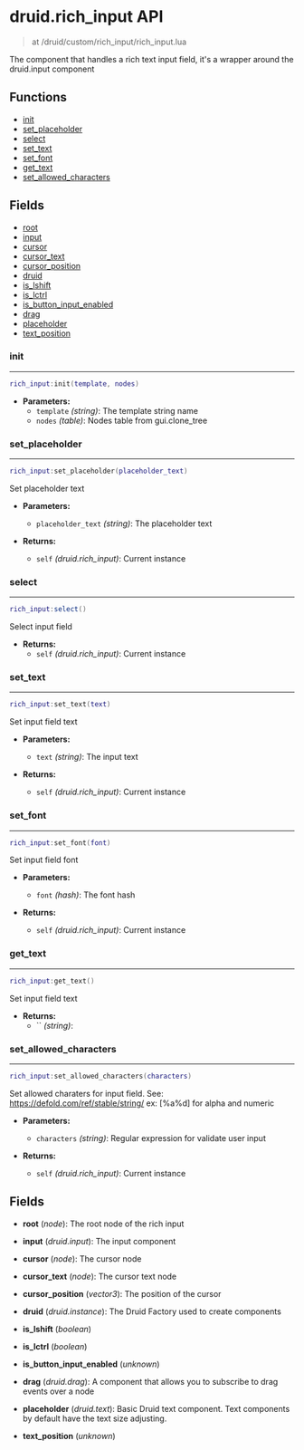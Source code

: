 # druid.rich_input API

> at /druid/custom/rich_input/rich_input.lua

The component that handles a rich text input field, it's a wrapper around the druid.input component

## Functions

- [init](#init)
- [set_placeholder](#set_placeholder)
- [select](#select)
- [set_text](#set_text)
- [set_font](#set_font)
- [get_text](#get_text)
- [set_allowed_characters](#set_allowed_characters)

## Fields

- [root](#root)
- [input](#input)
- [cursor](#cursor)
- [cursor_text](#cursor_text)
- [cursor_position](#cursor_position)
- [druid](#druid)
- [is_lshift](#is_lshift)
- [is_lctrl](#is_lctrl)
- [is_button_input_enabled](#is_button_input_enabled)
- [drag](#drag)
- [placeholder](#placeholder)
- [text_position](#text_position)



### init

---
```lua
rich_input:init(template, nodes)
```

- **Parameters:**
	- `template` *(string)*: The template string name
	- `nodes` *(table)*: Nodes table from gui.clone_tree

### set_placeholder

---
```lua
rich_input:set_placeholder(placeholder_text)
```

Set placeholder text

- **Parameters:**
	- `placeholder_text` *(string)*: The placeholder text

- **Returns:**
	- `self` *(druid.rich_input)*: Current instance

### select

---
```lua
rich_input:select()
```

Select input field

- **Returns:**
	- `self` *(druid.rich_input)*: Current instance

### set_text

---
```lua
rich_input:set_text(text)
```

Set input field text

- **Parameters:**
	- `text` *(string)*: The input text

- **Returns:**
	- `self` *(druid.rich_input)*: Current instance

### set_font

---
```lua
rich_input:set_font(font)
```

Set input field font

- **Parameters:**
	- `font` *(hash)*: The font hash

- **Returns:**
	- `self` *(druid.rich_input)*: Current instance

### get_text

---
```lua
rich_input:get_text()
```

Set input field text

- **Returns:**
	- `` *(string)*:

### set_allowed_characters

---
```lua
rich_input:set_allowed_characters(characters)
```

Set allowed charaters for input field.
 See: https://defold.com/ref/stable/string/
 ex: [%a%d] for alpha and numeric

- **Parameters:**
	- `characters` *(string)*: Regular expression for validate user input

- **Returns:**
	- `self` *(druid.rich_input)*: Current instance


## Fields
<a name="root"></a>
- **root** (_node_): The root node of the rich input

<a name="input"></a>
- **input** (_druid.input_): The input component

<a name="cursor"></a>
- **cursor** (_node_): The cursor node

<a name="cursor_text"></a>
- **cursor_text** (_node_): The cursor text node

<a name="cursor_position"></a>
- **cursor_position** (_vector3_): The position of the cursor

<a name="druid"></a>
- **druid** (_druid.instance_): The Druid Factory used to create components

<a name="is_lshift"></a>
- **is_lshift** (_boolean_)

<a name="is_lctrl"></a>
- **is_lctrl** (_boolean_)

<a name="is_button_input_enabled"></a>
- **is_button_input_enabled** (_unknown_)

<a name="drag"></a>
- **drag** (_druid.drag_): A component that allows you to subscribe to drag events over a node

<a name="placeholder"></a>
- **placeholder** (_druid.text_): Basic Druid text component. Text components by default have the text size adjusting.

<a name="text_position"></a>
- **text_position** (_unknown_)

